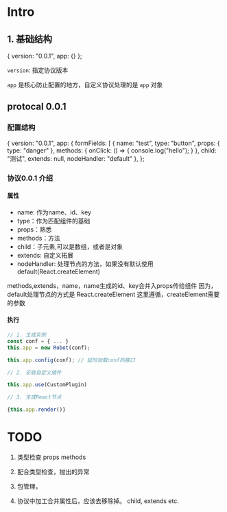 # Intro

## 1. 基础结构
  {
    version: "0.0.1",
    app: {}
  };

  `version`: 指定协议版本
  
  `app` 是核心防止配置的地方，自定义协议处理的是 `app` 对象


## protocal 0.0.1

### 配置结构
{
    version: "0.0.1",
    app: {
      formFields: [
        {
          name: "test",
          type: "button",
          props: {
            type: "danger"
          },
          methods: {
            onClick: () => {
              console.log("hello");
            }
          },
          child: "测试",
          extends: null,
          nodeHandler: "default"
        },
};

### 协议0.0.1 介绍


#### 属性

* name: 作为name、id、key
* type：作为匹配组件的基础
* props：熟悉
* methods：方法
* child：子元素,可以是数组，或者是对象
* extends: 自定义拓展
* nodeHandler: 处理节点的方法，如果没有默认使用default(React.createElement)

methods,extends，name，name生成的id、key会并入props传给组件
因为，default处理节点的方式是 React.createElement
这里遵循，createElement需要的参数

#### 执行

```javascript
// 1. 生成实例
const conf = { ... }
this.app = new Robot(conf); 

this.app.config(conf); // 延时加载conf的接口

// 2. 安装自定义插件

this.app.use(CustomPlugin)

// 3. 生成React节点

{this.app.render()}

```
# TODO

1. 类型检查
  props
  methods

2. 配合类型检查，抛出的异常

3. 包管理，

4. 协议中加工合并属性后，应该去移除掉。
  child, extends etc.


